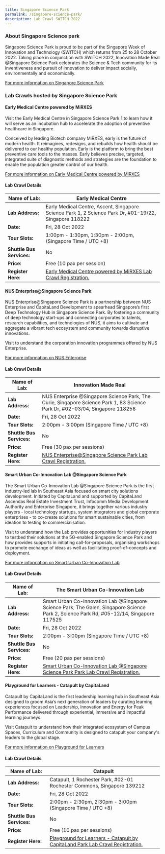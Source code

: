 ```yaml
---
title: Singapore Science Park
permalink: /singapore-science-park/
description: Lab Crawl SWITCH 2022
---
```

### **About Singapore Science park** 
  
Singapore Science Park is proud to be part of the Singapore Week of Innovation and Technology (SWITCH) which returns from 25 to 28 October 2022. Taking place in conjunction with SWITCH 2022, Innovation Made Real @Singapore Science Park celebrates the Science & Tech community for its inventiveness and pursuit of innovation to deliver impact socially, environmentally and economically.

[For more information on Singapore Science Park ](https://www.innovationmadereal.sg/)

### **Lab Crawls hosted by Singapore Science Park**

#### **Early Medical Centre powered by MiRXES**

Visit the Early Medical Centre in Singapore Science Park 1 to learn how it will serve as an incubation hub to accelerate the adoption of preventive healthcare in Singapore.  
  
Conceived by leading Biotech company MiRXES, early is the future of modern health. It reimagines, redesigns, and rebuilds how health should be delivered to our healthy population. Early is the platform to bring the best preventive care tools to the masses. Early believes precise, targeted, integrated suite of diagnostic methods and strategies are the foundation to enable the population greater control of our health.

[For more information on Early Medical Centre powered by MiRXES](https://mirxes.com/early-health/)

#### **Lab Crawl Details**

| **Name of Lab:** | Early Medical Centre |
| -------- | -------- |
| **Lab Address:** | Early Medical Centre, Ascent, Singapore Science Park 1, 2 Science Park Dr, #01-19/22, Singapore 118222 |
|**Date:** | Fri, 28 Oct 2022 |
|**Tour Slots:** | 1:00pm - 1:30pm, 1:30pm - 2:00pm, (Singapore Time / UTC +8) |
|**Shuttle Bus Services:** | No |
|**Price:** | Free (10 pax per session) |
|**Register Here:** | [Early Medical Centre powered by MiRXES Lab Crawl Registration.](https://forms.office.com/Pages/ResponsePage.aspx?id=WGeXB8aT70uz3FOGA9yRbp6QbeDzVJhFlO-dbPO4CvFURFQ1Rk9JMlNTUUFUWFYwNlVDMzUwNUJEUC4u) |

#### **NUS Enterprise@Singapore Science Park**

NUS Enterprise@Singapore Science Park is a partnership between NUS Enterprise and CapitaLand Development to spearhead Singapore’s first Deep Technology Hub in Singapore Science Park. By fostering a community of deep technology start-ups and connecting corporates to talents, research capabilities, and technologies of NUS, it aims to cultivate and aggregate a vibrant tech ecosystem and community towards disruptive innovations.  
  
Visit to understand the corporation innovation programmes offered by NUS Enterprise.

[For more information on NUS Enterprise](https://enterprise.nus.edu.sg/supporting-entrepreneurs/nus-startup-runway/nus-enterprise-singapore-science-park/)

#### **Lab Crawl Details**

| **Name of Lab:** | Innovation Made Real |
| -------- | -------- |
| **Lab Address:** | NUS Enterprise @Singapore Science Park, The Curie, Singapore Science Park 1, 83 Science Park Dr, #02-03/04, Singapore 118258 |
|**Date:** | Fri, 28 Oct 2022 |
|**Tour Slots:** | 2:00pm - 3:00pm (Singapore Time / UTC +8) |
|**Shuttle Bus Services:** | No |
|**Price:** | Free (30 pax per sessions) |
|**Register Here:** | [NUS Enterprise@Singapore Science Park Lab Crawl Registration.](https://www.eventbrite.com/e/nus-enterprise-singapore-science-park-tickets-429493997107) 

#### **Smart Urban Co-Innovation Lab @Singapore Science Park**

The Smart Urban Co-Innovation Lab @Singapore Science Park is the first industry-led lab in Southeast Asia focused on smart city solutions development. Initiated by CapitaLand and supported by CapitaLand Ascendas Real Estate Investment Trust, Infocomm Media Development Authority and Enterprise Singapore, it brings together various industry players - local technology startups, system integrators and global corporate enterprises - to co-create solutions for smart sustainable cities, from ideation to testing to commercialisation.  
  
Visit to understand how the Lab provides opportunities for industry players to testbed their solutions at the 5G-enabled Singapore Science Park and how provides supports in initiating call-for-proposals, organising workshops to promote exchange of ideas as well as facilitating proof-of-concepts and deployment.

[For more information on Smart Urban Co-Innovation Lab](https://smartlab.expert/)

#### **Lab Crawl Details**

| **Name of Lab:** | The Smart Urban Co-Innovation Lab |
| -------- | -------- |
| **Lab Address:** | Smart Urban Co-Innovation Lab @Singapore Science Park, The Galen, Singapore Science Park 2, Science Park Rd, #05-12/14, Singapore 117525 |
|**Date:** | Fri, 28 Oct 2022 |
|**Tour Slots:** | 2:00pm - 3:00pm (Singapore Time / UTC +8) |
|**Shuttle Bus Services:** | No |
|**Price:** | Free (20 pax per sessions) |
|**Register Here:** | [Smart Urban Co-Innovation Lab @Singapore Science Park Park Lab Crawl Registration.](https://smartlab.member365.org/publicFr/form/index/e6197d9e44bf6857d712566d6eba10e1618fe0ab) |

#### **Playground for Learners - Catapult by CapitaLand**

Catapult by CapitaLand is the first leadership learning hub in Southeast Asia designed to groom Asia’s next generation of leaders by curating learning experiences focused on Leadership, Innovation and Energy for Peak Performance delivered through experiential, immersive and impactful learning journeys.  
  
Visit Catapult to understand how their integrated ecosystem of Campus Spaces, Curriculum and Community is designed to catapult your company's leaders to the global stage.

[For more information on Playground for Learners](https://www.capitaland.com/sg/en/lease/flexible-spaces/catapult.html)

#### **Lab Crawl Details**

| **Name of Lab:** | Catapult |
| -------- | -------- |
| **Lab Address:** | Catapult, 1 Rochester Park, #02-01 Rochester Commons, Singapore 139212 |
|**Date:** | Fri, 28 Oct 2022 |
|**Tour Slots:** | 2:00pm - 2:30pm, 2:30pm - 3:00pm (Singapore Time / UTC +8) |
|**Shuttle Bus Services:** | No |
|**Price:** | Free (10 pax per sessions) |
|**Register Here:** | [Playground for Learners - Catapult by CapitaLand Park Lab Crawl Registration.](https://forms.office.com/Pages/ResponsePage.aspx?id=WGeXB8aT70uz3FOGA9yRbp6QbeDzVJhFlO-dbPO4CvFUNEc5QzAyM1RINU9RRlgwOThBRVUzUlRKMS4u) |